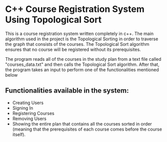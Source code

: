 # C++ Course Registration System Using Topological Sort
This is a course registration system written completely in c++. The main algorithm used in the project is the Topological Sorting in order to traverse the graph that consists of the courses. The Topological Sort algorithm ensures that no course will be registered without its prerequisites.

The program reads all of the courses in the study plan from a text file called "courses_data.txt" and then calls the Topological Sort algorithm. After that, the program takes an input to perform one of the functionalities mentioned below

## Functionalities available in the system:
- Creating Users
- Signing In
- Registering Courses
- Removing Users
- Showing the entire plan that contains all the courses sorted in order (meaning that the prerequisites of each course comes before the course itself).
